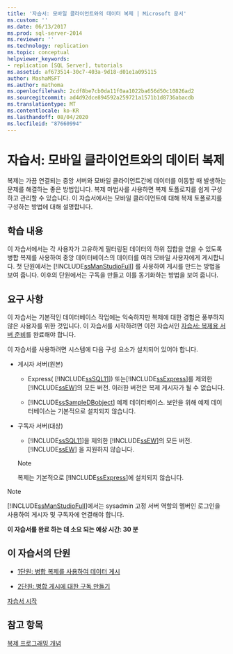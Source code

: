 ```yaml
---
title: '자습서: 모바일 클라이언트와의 데이터 복제 | Microsoft 문서'
ms.custom: ''
ms.date: 06/13/2017
ms.prod: sql-server-2014
ms.reviewer: ''
ms.technology: replication
ms.topic: conceptual
helpviewer_keywords:
- replication [SQL Server], tutorials
ms.assetid: af673514-30c7-403a-9d18-d01e1a095115
author: MashaMSFT
ms.author: mathoma
ms.openlocfilehash: 2cdf8be7cb0da11f0aa1022ba656d50c10826ad2
ms.sourcegitcommit: ad4d92dce894592a259721a1571b1d8736abacdb
ms.translationtype: MT
ms.contentlocale: ko-KR
ms.lasthandoff: 08/04/2020
ms.locfileid: "87660994"
---
```

# <a name="tutorial-replicating-data-with-mobile-clients"></a>자습서: 모바일 클라이언트와의 데이터 복제
  복제는 가끔 연결되는 중앙 서버와 모바일 클라이언트간에 데이터를 이동할 때 발생하는 문제를 해결하는 좋은 방법입니다. 복제 마법사를 사용하면 복제 토폴로지를 쉽게 구성하고 관리할 수 있습니다. 이 자습서에서는 모바일 클라이언트에 대해 복제 토폴로지를 구성하는 방법에 대해 설명합니다.  
  
## <a name="what-you-will-learn"></a>학습 내용  
 이 자습서에서는 각 사용자가 고유하게 필터링된 데이터의 하위 집합을 얻을 수 있도록 병합 복제를 사용하여 중앙 데이터베이스의 데이터를 여러 모바일 사용자에게 게시합니다. 첫 단원에서는 [!INCLUDE[ssManStudioFull](../../includes/ssmanstudiofull-md.md)] 를 사용하여 게시를 만드는 방법을 보여 줍니다. 이후의 단원에서는 구독을 만들고 이를 동기화하는 방법을 보여 줍니다.  
  
## <a name="requirements"></a>요구 사항  
 이 자습서는 기본적인 데이터베이스 작업에는 익숙하지만 복제에 대한 경험은 풍부하지 않은 사용자를 위한 것입니다. 이 자습서를 시작하려면 이전 자습서인 [자습서: 복제용 서버 준비](tutorial-preparing-the-server-for-replication.md)를 완료해야 합니다.  
  
 이 자습서를 사용하려면 시스템에 다음 구성 요소가 설치되어 있어야 합니다.  
  
-   게시자 서버(원본)  
  
    -   Express( [!INCLUDE[ssSQL11](../../includes/sssql11-md.md)]) 또는[!INCLUDE[ssExpress](../../includes/ssexpress-md.md)]를 제외한 [!INCLUDE[ssEW](../../includes/ssew-md.md)]의 모든 버전. 이러한 버전은 복제 게시자가 될 수 없습니다.  
  
    -   [!INCLUDE[ssSampleDBobject](../../includes/sssampledbobject-md.md)] 예제 데이터베이스. 보안을 위해 예제 데이터베이스는 기본적으로 설치되지 않습니다.  
  
-   구독자 서버(대상)  
  
    -   [!INCLUDE[ssSQL11](../../includes/sssql11-md.md)]을 제외한 [!INCLUDE[ssEW](../../includes/ssew-md.md)]의 모든 버전. [!INCLUDE[ssEW](../../includes/ssew-md.md)] 을 지원하지 않습니다.  
  
    > [!NOTE]  
    >  복제는 기본적으로 [!INCLUDE[ssExpress](../../includes/ssexpress-md.md)]에 설치되지 않습니다.  
  
> [!NOTE]  
>  [!INCLUDE[ssManStudioFull](../../includes/ssmanstudiofull-md.md)]에서는 sysadmin 고정 서버 역할의 멤버인 로그인을 사용하여 게시자 및 구독자에 연결해야 합니다.  
  
 **이 자습서를 완료 하는 데 소요 되는 예상 시간: 30 분**  
  
## <a name="lessons-in-this-tutorial"></a>이 자습서의 단원  
  
-   [1단원: 병합 복제를 사용하여 데이터 게시](lesson-1-publishing-data-using-merge-replication.md)  
  
-   [2단원: 병합 게시에 대한 구독 만들기](lesson-2-creating-a-subscription-to-the-merge-publication.md)  
  
 [자습서 시작](merge/merge-replication.md)  
  
## <a name="see-also"></a>참고 항목  
 [복제 프로그래밍 개념](concepts/replication-programming-concepts.md)  
  
  
